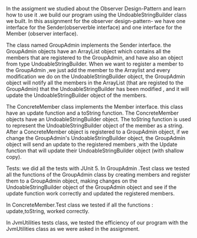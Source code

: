  In the assigment we studied about  the Observer Design-Pattern and learn how to use it .we build our program using the UndoableStringBuilder class we built. In this assignment for the observer design-pattern- we have one interface for the Sender(observerble interface) and one interface for the Member (observer interface).

The class named GroupAdmin implements the Sender interface. 
the GroupAdmin objects have an ArrayList object which contains all the members that are registered to the GroupAdmin, and have also an object from type UndoableStringBuilder. 
When we want to register a member to the GroupAdmin ,we just add the member to the Arraylist and every modification we do on the UndoableStringBuilder object, the GroupAdmin object will notify all the members in the ArrayList (that are registed to the GroupAdmin) that the UndoableStringBuilder has been modified , and it will update the UndoableStringBuilder object of the members.

The ConcreteMember class implements the Member interface. this class have an update function and a toString function.
The ConcreteMember objects have an UndoableStringBuilder object. 
The toString function is used to represent the UndoableStringBuilder object of the member  as  a string.
 After a ConcreteMember object is registered to a GroupAdmin object, if we change the GroupAdmin's UndoableStringBuilder object,   the GroupAdmin object will send an update to the registered members ,with the Update function that will update their  UndoableStringBuilder object (with shallow copy).

Tests:
we did all the tests with JUnit 5.
In GroupAdmin .Test class we tested all the functions of the GroupAdmin class by creating members and register them to a  GroupAdmin object, making changes on the UndoableStringBuilder object of the GroupAdmin object and see if the update function work correctly and updated the registered members.

In ConcreteMember.Test  class we tested if all the functions : update,toString, worked correctly.

In JvmUtilities tests class, we tested the efficiency of our program with the JvmUtilities class as we were asked in the assignment.

 



